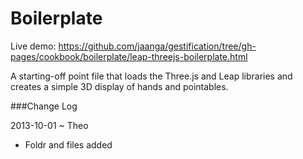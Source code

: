 Boilerplate
===========

Live demo: https://github.com/jaanga/gestification/tree/gh-pages/cookbook/boilerplate/leap-threejs-boilerplate.html

 A starting-off point file that loads the Three.js and Leap libraries and creates a simple 3D display of hands and pointables. 
 
 ###Change Log
 
 2013-10-01 ~ Theo
 * Foldr and files added